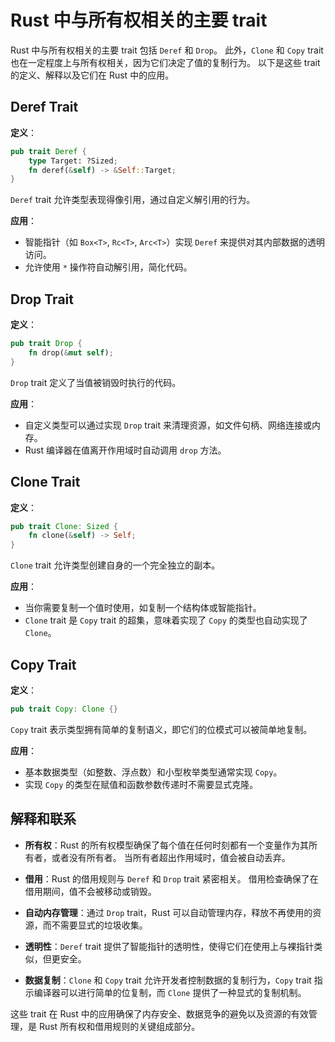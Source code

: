 # Rust 中与所有权相关的主要 trait

Rust 中与所有权相关的主要 trait 包括 `Deref` 和 `Drop`。
此外，`Clone` 和 `Copy` trait 也在一定程度上与所有权相关，因为它们决定了值的复制行为。
以下是这些 trait 的定义、解释以及它们在 Rust 中的应用。

## Deref Trait

**定义**：

```rust
pub trait Deref {
    type Target: ?Sized;
    fn deref(&self) -> &Self::Target;
}

```

`Deref` trait 允许类型表现得像引用，通过自定义解引用的行为。

**应用**：

- 智能指针（如 `Box<T>`, `Rc<T>`, `Arc<T>`）实现 `Deref` 来提供对其内部数据的透明访问。
- 允许使用 `*` 操作符自动解引用，简化代码。

## Drop Trait

**定义**：

```rust
pub trait Drop {
    fn drop(&mut self);
}

```

`Drop` trait 定义了当值被销毁时执行的代码。

**应用**：

- 自定义类型可以通过实现 `Drop` trait 来清理资源，如文件句柄、网络连接或内存。
- Rust 编译器在值离开作用域时自动调用 `drop` 方法。

## Clone Trait

**定义**：

```rust
pub trait Clone: Sized {
    fn clone(&self) -> Self;
}

```

`Clone` trait 允许类型创建自身的一个完全独立的副本。

**应用**：

- 当你需要复制一个值时使用，如复制一个结构体或智能指针。
- `Clone` trait 是 `Copy` trait 的超集，意味着实现了 `Copy` 的类型也自动实现了 `Clone`。

## Copy Trait

**定义**：

```rust
pub trait Copy: Clone {}

```

`Copy` trait 表示类型拥有简单的复制语义，即它们的位模式可以被简单地复制。

**应用**：

- 基本数据类型（如整数、浮点数）和小型枚举类型通常实现 `Copy`。
- 实现 `Copy` 的类型在赋值和函数参数传递时不需要显式克隆。

## 解释和联系

- **所有权**：Rust 的所有权模型确保了每个值在任何时刻都有一个变量作为其所有者，或者没有所有者。
    当所有者超出作用域时，值会被自动丢弃。

- **借用**：Rust 的借用规则与 `Deref` 和 `Drop` trait 紧密相关。
    借用检查确保了在借用期间，值不会被移动或销毁。

- **自动内存管理**：通过 `Drop` trait，Rust 可以自动管理内存，释放不再使用的资源，而不需要显式的垃圾收集。

- **透明性**：`Deref` trait 提供了智能指针的透明性，使得它们在使用上与裸指针类似，但更安全。

- **数据复制**：`Clone` 和 `Copy` trait 允许开发者控制数据的复制行为，`Copy` trait 指示编译器可以进行简单的位复制，而 `Clone` 提供了一种显式的复制机制。

这些 trait 在 Rust 中的应用确保了内存安全、数据竞争的避免以及资源的有效管理，是 Rust 所有权和借用规则的关键组成部分。
